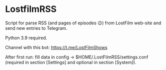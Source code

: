 # LostfilmRSS

Script for parse RSS (and pages of episodes :wink:) from LostFilm web-site and send new entries to Telegram.

Python 3.9 required.

Channel with this bot: https://t.me/LostFilmShows

After first run: fill data in config → $HOME/.LostFilmRSS/settings.conf (required in section [Settings] and optional in section [System]).
